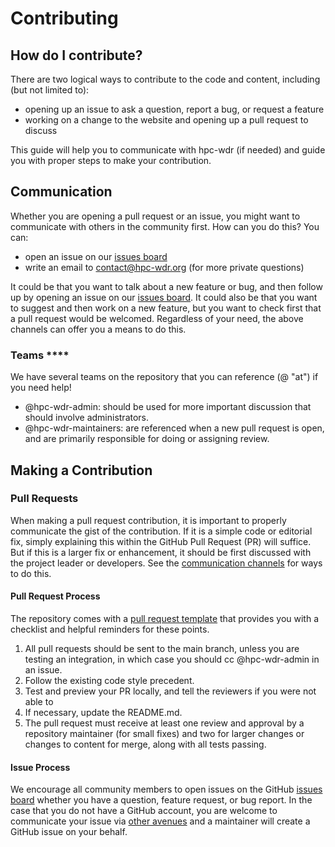 # Contributing

## How do I contribute?

There are two logical ways to contribute to the code and content, including (but not limited to):

 - opening up an issue to ask a question, report a bug, or request a feature
 - working on a change to the website and opening up a pull request to discuss

This guide will help you to communicate with hpc-wdr (if needed) and guide you with
proper steps to make your contribution.

## Communication

Whether you are opening a pull request or an issue, you might want to communicate with
others in the community first. How can you do this? You can:

 - open an issue on our [issues board](https://github.com/HPC-Workforce-Development-and-Retention/hpc-wdr/issues)
 - write an email to contact@hpc-wdr.org (for more private questions)

It could be that you want to talk about a new feature or bug, and then follow up by opening
an issue on our [issues board](https://github.com/HPC-Workforce-Development-and-Retention/hpc-wdr/issues). It could also be
that you want to suggest and then work on a new feature, but you want to check first
that a pull request would be welcomed. Regardless of your need, the above channels
can offer you a means to do this.

### Teams ****

We have several teams on the repository that you can reference (@ "at") if you need help!

 - @hpc-wdr-admin: should be used for more important discussion that should involve administrators.
 - @hpc-wdr-maintainers: are referenced when a new pull request is open, and are primarily responsible for doing or assigning review.

## Making a Contribution

### Pull Requests

When making a pull request contribution, it is important to properly communicate the
gist of the contribution. If it is a simple code or editorial fix, simply
explaining this within the GitHub Pull Request (PR) will suffice. But if this
is a larger fix or enhancement, it should be first discussed with the project
leader or developers. See the [communication channels](#communication) for ways
to do this.

#### Pull Request Process

The repository comes with a [pull request template](PULL_REQUEST_TEMPLATE.md) that provides you with a checklist and
helpful reminders for these points.

1. All pull requests should be sent to the main branch, unless you are testing an integration, in which case you should cc @hpc-wdr-admin in an issue.
2. Follow the existing code style precedent.
3. Test and preview your PR locally, and tell the reviewers if you were not able to
4. If necessary, update the README.md.
5. The pull request must receive at least one review and approval by a repository maintainer (for small fixes) and two for larger changes or changes to content for merge, along with all tests passing.


#### Issue Process

We encourage all community members to open issues on the GitHub [issues board](https://github.com/HPC-Workforce-Development-and-Retention/hpc-wdr/issues) whether you have a question, feature request, or bug report. In the case that you do not
have a GitHub account, you are welcome to communicate your issue via [other avenues](#communication)
and a maintainer will create a GitHub issue on your behalf.
